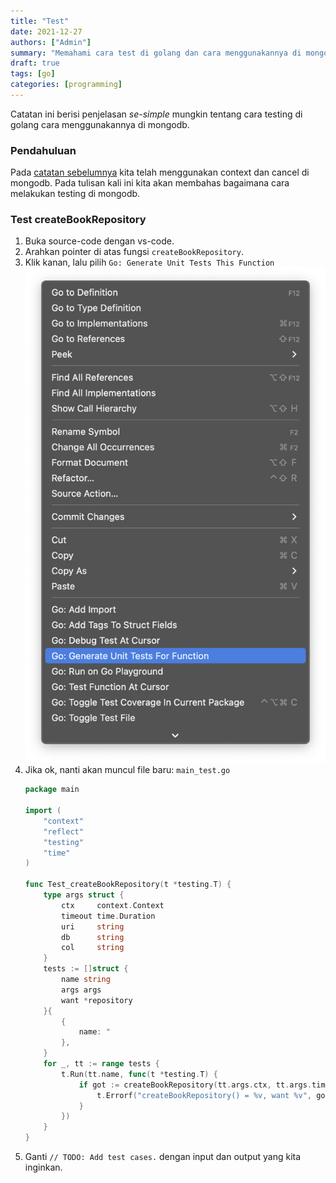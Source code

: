 ```yaml
---
title: "Test"
date: 2021-12-27
authors: ["Admin"]
summary: "Memahami cara test di golang dan cara menggunakannya di mongodb"
draft: true
tags: [go]
categories: [programming]
---
```


Catatan ini berisi penjelasan *se-simple* mungkin tentang cara testing di golang cara menggunakannya di mongodb.

### Pendahuluan

Pada [catatan sebelumnya](/posts/cancel) kita telah menggunakan context dan cancel di mongodb. Pada tulisan kali ini kita akan membahas bagaimana cara melakukan testing di mongodb.

### Test createBookRepository
1. Buka source-code dengan vs-code. 
2. Arahkan pointer di atas fungsi `createBookRepository`. 
3. Klik kanan, lalu pilih `Go: Generate Unit Tests This Function`
    ![](pop.png)
4. Jika ok, nanti akan muncul file baru: `main_test.go`
    ```go
    package main

    import (
        "context"
        "reflect"
        "testing"
        "time"
    )

    func Test_createBookRepository(t *testing.T) {
        type args struct {
            ctx     context.Context
            timeout time.Duration
            uri     string
            db      string
            col     string
        }
        tests := []struct {
            name string
            args args
            want *repository
        }{
            {
                name: "
            },
        }
        for _, tt := range tests {
            t.Run(tt.name, func(t *testing.T) {
                if got := createBookRepository(tt.args.ctx, tt.args.timeout, tt.args.uri, tt.args.db, tt.args.col); !reflect.DeepEqual(got, tt.want) {
                    t.Errorf("createBookRepository() = %v, want %v", got, tt.want)
                }
            })
        }
    }
    ```
5. Ganti `// TODO: Add test cases.` dengan input dan output yang kita inginkan.
    ```go

    ```